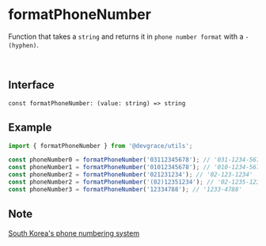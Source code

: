# formatPhoneNumber

Function that takes a `string` and returns it in `phone number format` with a `-(hyphen)`.

<br />

## Interface
```tsx
const formatPhoneNumber: (value: string) => string
```

## Example
```ts
import { formatPhoneNumber } from '@devgrace/utils';

const phoneNumber0 = formatPhoneNumber('03112345678'); // '031-1234-5678'
const phoneNumber1 = formatPhoneNumber('01012345678'); // '010-1234-5678'
const phoneNumber2 = formatPhoneNumber('021231234'); // '02-123-1234'
const phoneNumber2 = formatPhoneNumber('(02)12351234'); // '02-1235-1234'
const phoneNumber3 = formatPhoneNumber('12334788'); // '1233-4788'
```

## Note
[South Korea's phone numbering system](https://en.wikipedia.org/wiki/Telephone_numbers_in_South_Korea)